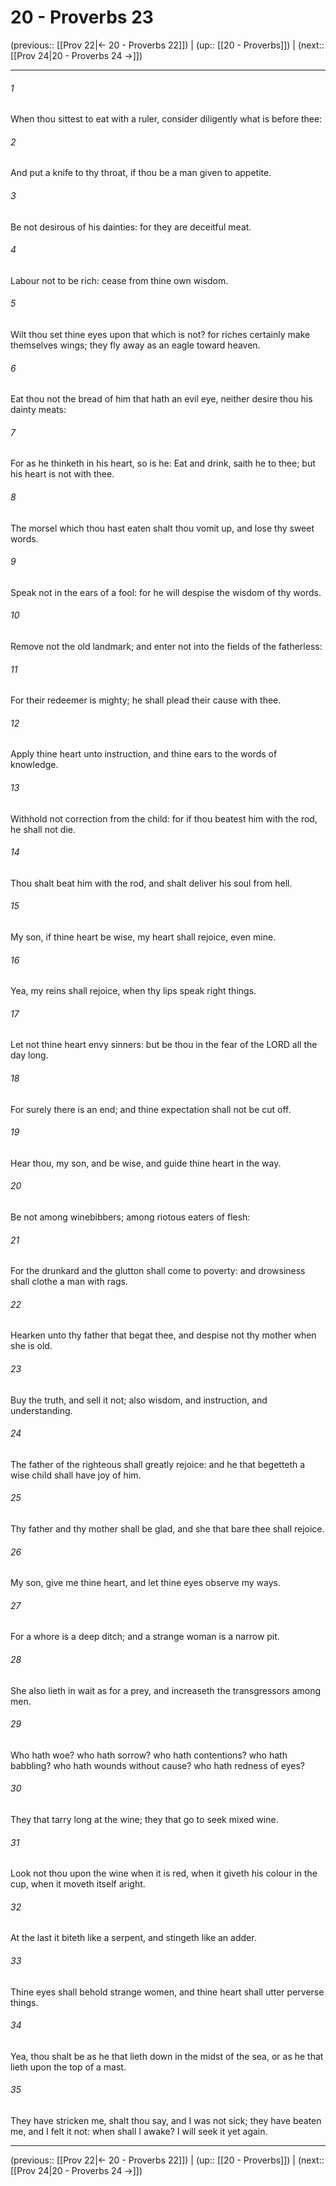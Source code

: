 # 20 - Proverbs 23

(previous:: [[Prov 22|← 20 - Proverbs 22]]) | (up:: [[20 - Proverbs]]) | (next:: [[Prov 24|20 - Proverbs 24 →]])

***


###### 1 
When thou sittest to eat with a ruler, consider diligently what is before thee: 

###### 2 
And put a knife to thy throat, if thou be a man given to appetite. 

###### 3 
Be not desirous of his dainties: for they are deceitful meat. 

###### 4 
Labour not to be rich: cease from thine own wisdom. 

###### 5 
Wilt thou set thine eyes upon that which is not? for riches certainly make themselves wings; they fly away as an eagle toward heaven. 

###### 6 
Eat thou not the bread of him that hath an evil eye, neither desire thou his dainty meats: 

###### 7 
For as he thinketh in his heart, so is he: Eat and drink, saith he to thee; but his heart is not with thee. 

###### 8 
The morsel which thou hast eaten shalt thou vomit up, and lose thy sweet words. 

###### 9 
Speak not in the ears of a fool: for he will despise the wisdom of thy words. 

###### 10 
Remove not the old landmark; and enter not into the fields of the fatherless: 

###### 11 
For their redeemer is mighty; he shall plead their cause with thee. 

###### 12 
Apply thine heart unto instruction, and thine ears to the words of knowledge. 

###### 13 
Withhold not correction from the child: for if thou beatest him with the rod, he shall not die. 

###### 14 
Thou shalt beat him with the rod, and shalt deliver his soul from hell. 

###### 15 
My son, if thine heart be wise, my heart shall rejoice, even mine. 

###### 16 
Yea, my reins shall rejoice, when thy lips speak right things. 

###### 17 
Let not thine heart envy sinners: but be thou in the fear of the LORD all the day long. 

###### 18 
For surely there is an end; and thine expectation shall not be cut off. 

###### 19 
Hear thou, my son, and be wise, and guide thine heart in the way. 

###### 20 
Be not among winebibbers; among riotous eaters of flesh: 

###### 21 
For the drunkard and the glutton shall come to poverty: and drowsiness shall clothe a man with rags. 

###### 22 
Hearken unto thy father that begat thee, and despise not thy mother when she is old. 

###### 23 
Buy the truth, and sell it not; also wisdom, and instruction, and understanding. 

###### 24 
The father of the righteous shall greatly rejoice: and he that begetteth a wise child shall have joy of him. 

###### 25 
Thy father and thy mother shall be glad, and she that bare thee shall rejoice. 

###### 26 
My son, give me thine heart, and let thine eyes observe my ways. 

###### 27 
For a whore is a deep ditch; and a strange woman is a narrow pit. 

###### 28 
She also lieth in wait as for a prey, and increaseth the transgressors among men. 

###### 29 
Who hath woe? who hath sorrow? who hath contentions? who hath babbling? who hath wounds without cause? who hath redness of eyes? 

###### 30 
They that tarry long at the wine; they that go to seek mixed wine. 

###### 31 
Look not thou upon the wine when it is red, when it giveth his colour in the cup, when it moveth itself aright. 

###### 32 
At the last it biteth like a serpent, and stingeth like an adder. 

###### 33 
Thine eyes shall behold strange women, and thine heart shall utter perverse things. 

###### 34 
Yea, thou shalt be as he that lieth down in the midst of the sea, or as he that lieth upon the top of a mast. 

###### 35 
They have stricken me, shalt thou say, and I was not sick; they have beaten me, and I felt it not: when shall I awake? I will seek it yet again.

***

(previous:: [[Prov 22|← 20 - Proverbs 22]]) | (up:: [[20 - Proverbs]]) | (next:: [[Prov 24|20 - Proverbs 24 →]])
